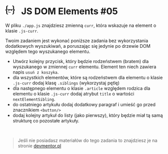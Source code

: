 # [![](../assets/img/logo-readme2.jpg)](https://devmentor.pl) &nbsp; JS DOM Elements #05

W pliku `./app.js` znajdziesz zmienną `curr`, która wskazuje na element o klasie `.js-curr`.

Twoim zadaniem jest wykonać poniższe zadania bez wykorzystania dodatkowych wyszukiwań, a poruszając się jedynie po drzewie DOM względem tego wyszukanego elementu.

* Utwórz kolejny przycisk, który będzie rodzeństwem (bratem) dla wyszukanego w zmiennej `curr` elementu. Element ten niech zawiera napis `usuń z koszyka`.
* dla wszystkich elementów, które są rodzeństwem dla elementu o klasie `.js-curr` dodaj klasę `.siblings` (wykorzystaj pętlę)
* dla następnego elementu o klasie `.article` względem rodzica dla elementu o klasie `.js-curr` dodaj atrybut `title` o wartości `nextElementSibling`.
* do ostatniego artykułu dodaj dodatkowy paragraf i umieść go przed znacznikiem `<button/>`
* dodaj kolejny artykuł do listy (jako pierwszy), który będzie miał tą samą strukturę co pozostałe artykuły.

&nbsp;

> Jeśli nie posiadasz materiałów do tego zadania to znajdziesz je na stronie [devmentor.pl](https://devmentor.pl/p/js-dom-elements/)



